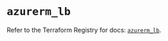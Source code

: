 # `azurerm_lb`

Refer to the Terraform Registry for docs: [`azurerm_lb`](https://registry.terraform.io/providers/hashicorp/azurerm/4.17.0/docs/resources/lb).
